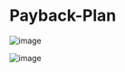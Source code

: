 # Payback-Plan
![image](https://user-images.githubusercontent.com/50307506/197427897-1d51ed1f-6b39-4870-8ca0-283a4eeb0edf.png)

![image](https://user-images.githubusercontent.com/50307506/197427854-e79a85b5-4d4c-4b59-9db2-2c37be62a876.png)
